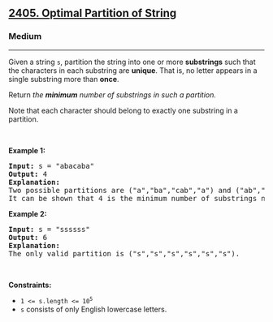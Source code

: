 <h2><a href="https://leetcode.com/problems/optimal-partition-of-string/">2405. Optimal Partition of String</a></h2><h3>Medium</h3><hr><div style="user-select: auto;"><p style="user-select: auto;">Given a string <code style="user-select: auto;">s</code>, partition the string into one or more <strong style="user-select: auto;">substrings</strong> such that the characters in each substring are <strong style="user-select: auto;">unique</strong>. That is, no letter appears in a single substring more than <strong style="user-select: auto;">once</strong>.</p>

<p style="user-select: auto;">Return <em style="user-select: auto;">the <strong style="user-select: auto;">minimum</strong> number of substrings in such a partition.</em></p>

<p style="user-select: auto;">Note that each character should belong to exactly one substring in a partition.</p>

<p style="user-select: auto;">&nbsp;</p>
<p style="user-select: auto;"><strong class="example" style="user-select: auto;">Example 1:</strong></p>

<pre style="user-select: auto;"><strong style="user-select: auto;">Input:</strong> s = "abacaba"
<strong style="user-select: auto;">Output:</strong> 4
<strong style="user-select: auto;">Explanation:</strong>
Two possible partitions are ("a","ba","cab","a") and ("ab","a","ca","ba").
It can be shown that 4 is the minimum number of substrings needed.
</pre>

<p style="user-select: auto;"><strong class="example" style="user-select: auto;">Example 2:</strong></p>

<pre style="user-select: auto;"><strong style="user-select: auto;">Input:</strong> s = "ssssss"
<strong style="user-select: auto;">Output:</strong> 6
<strong style="user-select: auto;">Explanation:
</strong>The only valid partition is ("s","s","s","s","s","s").
</pre>

<p style="user-select: auto;">&nbsp;</p>
<p style="user-select: auto;"><strong style="user-select: auto;">Constraints:</strong></p>

<ul style="user-select: auto;">
	<li style="user-select: auto;"><code style="user-select: auto;">1 &lt;= s.length &lt;= 10<sup style="user-select: auto;">5</sup></code></li>
	<li style="user-select: auto;"><code style="user-select: auto;">s</code> consists of only English lowercase letters.</li>
</ul>
</div>